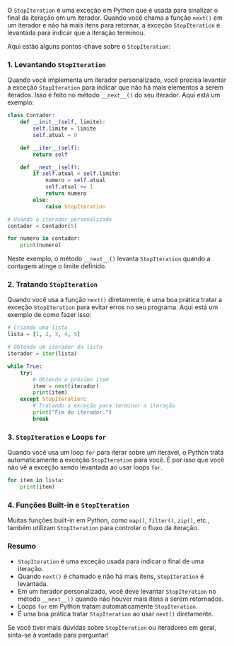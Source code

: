 O `StopIteration` é uma exceção em Python que é usada para sinalizar o final da iteração em um iterador. Quando você chama a função `next()` em um iterador e não há mais itens para retornar, a exceção `StopIteration` é levantada para indicar que a iteração terminou.

Aqui estão alguns pontos-chave sobre o `StopIteration`:

### 1. Levantando `StopIteration`

Quando você implementa um iterador personalizado, você precisa levantar a exceção `StopIteration` para indicar que não há mais elementos a serem iterados. Isso é feito no método `__next__()` do seu iterador. Aqui está um exemplo:

```python
class Contador:
    def __init__(self, limite):
        self.limite = limite
        self.atual = 0

    def __iter__(self):
        return self

    def __next__(self):
        if self.atual < self.limite:
            numero = self.atual
            self.atual += 1
            return numero
        else:
            raise StopIteration

# Usando o iterador personalizado
contador = Contador(5)

for numero in contador:
    print(numero)
```

Neste exemplo, o método `__next__()` levanta `StopIteration` quando a contagem atinge o limite definido.

### 2. Tratando `StopIteration`

Quando você usa a função `next()` diretamente, é uma boa prática tratar a exceção `StopIteration` para evitar erros no seu programa. Aqui está um exemplo de como fazer isso:

```python
# Criando uma lista
lista = [1, 2, 3, 4, 5]

# Obtendo um iterador da lista
iterador = iter(lista)

while True:
    try:
        # Obtendo o próximo item
        item = next(iterador)
        print(item)
    except StopIteration:
        # Tratando a exceção para terminar a iteração
        print("Fim do iterador.")
        break
```

### 3. `StopIteration` e Loops `for`

Quando você usa um loop `for` para iterar sobre um iterável, o Python trata automaticamente a exceção `StopIteration` para você. É por isso que você não vê a exceção sendo levantada ao usar loops `for`.

```python
for item in lista:
    print(item)
```

### 4. Funções Built-in e `StopIteration`

Muitas funções built-in em Python, como `map()`, `filter()`, `zip()`, etc., também utilizam `StopIteration` para controlar o fluxo da iteração.

### Resumo

- `StopIteration` é uma exceção usada para indicar o final de uma iteração.
- Quando `next()` é chamado e não há mais itens, `StopIteration` é levantada.
- Em um iterador personalizado, você deve levantar `StopIteration` no método `__next__()` quando não houver mais itens a serem retornados.
- Loops `for` em Python tratam automaticamente `StopIteration`.
- É uma boa prática tratar `StopIteration` ao usar `next()` diretamente.

Se você tiver mais dúvidas sobre `StopIteration` ou iteradores em geral, sinta-se à vontade para perguntar!